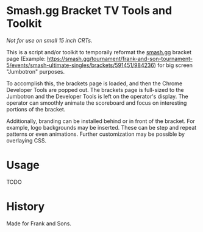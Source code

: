 # Smash.gg Bracket TV Tools and Toolkit

*Not for use on small 15 inch CRTs.*

This is a script and/or toolkit to temporaily reformat the [smash.gg][smashgg]
bracket page (Example: https://smash.gg/tournament/frank-and-son-tournament-5/events/smash-ultimate-singles/brackets/591451/984236)
for big screen "Jumbotron" purposes.

To accomplish this, the brackets page is loaded, and then the Chrome Developer
Tools are popped out. The brackets page is full-sized to the Jumbotron and the
Developer Tools is left on the operator's display. The operator can smoothly
animate the scoreboard and focus on interesting portions of the bracket.

Additionally, branding can be installed behind or in front of the bracket. For
example, logo backgrounds may be inserted. These can be step and repeat patterns
or even animations. Further customization may be possible by overlaying CSS.

# Usage

TODO

# History

Made for Frank and Sons.

[smashgg]: https://smash.gg/
